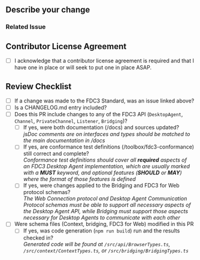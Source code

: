 ## Describe your change

<!--- Describe your change here-->

### Related Issue
<!--- This project prefers to accept pull requests related to open issues -->
<!--- If suggesting a new feature or change, please discuss it in an issue first -->
<!--- Please [link to the issue here](https://docs.github.com/en/issues/tracking-your-work-with-issues/using-issues/linking-a-pull-request-to-an-issue) by writing "resolves #123456" here: -->

## Contributor License Agreement

<!--- All contributions to FDC3 must be made under an active contributor license agreement and the [Community Specification License](https://github.com/finos/FDC3/blob/main/LICENSE.md). This will be checked by the EasyCLA tool (https://easycla.lfx.linuxfoundation.org/) that runs automatically on every PR. If you've not contributed to FDC3 before, look for a comment on your PR shortly after it is raised and follow the instructions to establish a CLA or have it acknowledged by the EasyCLA tool. -->

- [ ] I acknowledge that a contributor license agreement is required and that I have one in place or will seek to put one in place ASAP.

## Review Checklist

<!--- Checklist to be completed by reviewers, and pre-checked by the authors of a PR -->

- [ ] If a change was made to the FDC3 Standard, was an issue linked above?
- [ ] Is a CHANGELOG.md entry included?
- [ ] Does this PR include changes to any of the FDC3 API (`DesktopAgent`, `Channel`, `PrivateChannel`, `Listener`, `Bridging`)?
  - [ ] If yes, were both documentation (/docs) and sources updated?<br/>
        *jsDoc comments are on interfaces and types should be matched to the main documentation in /docs*
  - [ ] If yes, are conformance test definitions (/toolbox/fdc3-conformance) still correct and complete?<br/>
        *Conformance test definitions should cover all **required** aspects of an FDC3 Desktop Agent implementation, which are usually marked with a **MUST** keyword, and  optional features (**SHOULD** or **MAY**) where the format of those features is defined*
  - [ ] If yes, were changes applied to the Bridging and FDC3 for Web protocol schemas?<br/>
        *The Web Connection protocol and Desktop Agent Communication Protocol schemas must be able to support all necessary aspects of the Desktop Agent API, while Bridging must support those aspects necessary for Desktop Agents to communicate with each other*
- [ ] Were schema files (Context, bridging, FDC3 for Web) modified in this PR
  - [ ] If yes, was code generation (`npm run build`) run and the results checked in?<br/>
        *Generated code will be found at `/src/api/BrowserTypes.ts`,  `/src/context/ContextTypes.ts`, or `/src/bridging/BridgingTypes.ts`*
